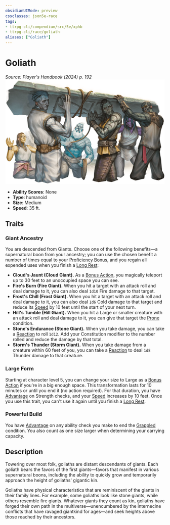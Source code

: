 ```yaml
---
obsidianUIMode: preview
cssclasses: json5e-race
tags:
- ttrpg-cli/compendium/src/5e/xphb
- ttrpg-cli/race/goliath
aliases: ["Goliath"]
---
```

# Goliath
*Source: Player's Handbook (2024) p. 192*  
![](Misc%20Files/CLI/compendium/races/img/goliath.webp#right)

- **Ability Scores**: None
- **Type**: humanoid
- **Size**: Medium
- **Speed**: 35 ft.

## Traits

### Giant Ancestry

You are descended from Giants. Choose one of the following benefits—a supernatural boon from your ancestry; you can use the chosen benefit a number of times equal to your [Proficiency Bonus](Misc%20Files/CLI/rules/variant-rules/proficiency-xphb.md), and you regain all expended uses when you finish a [Long Rest](Misc%20Files/CLI/rules/variant-rules/long-rest-xphb.md):

- **Cloud's Jaunt (Cloud Giant).** As a [Bonus Action](Misc%20Files/CLI/rules/variant-rules/bonus-action-xphb.md), you magically teleport up to 30 feet to an unoccupied space you can see.  
- **Fire's Burn (Fire Giant).** When you hit a target with an attack roll and deal damage to it, you can also deal `1d10` Fire damage to that target.  
- **Frost's Chill (Frost Giant).** When you hit a target with an attack roll and deal damage to it, you can also deal `1d6` Cold damage to that target and reduce its [Speed](Misc%20Files/CLI/rules/variant-rules/speed-xphb.md) by 10 feet until the start of your next turn.  
- **Hill's Tumble (Hill Giant).** When you hit a Large or smaller creature with an attack roll and deal damage to it, you can give that target the [Prone](Misc%20Files/CLI/rules/conditions.md#Prone) condition.  
- **Stone's Endurance (Stone Giant).** When you take damage, you can take a [Reaction](Misc%20Files/CLI/rules/variant-rules/reaction-xphb.md) to roll `1d12`. Add your Constitution modifier to the number rolled and reduce the damage by that total.  
- **Storm's Thunder (Storm Giant).** When you take damage from a creature within 60 feet of you, you can take a [Reaction](Misc%20Files/CLI/rules/variant-rules/reaction-xphb.md) to deal `1d8` Thunder damage to that creature.  

### Large Form

Starting at character level 5, you can change your size to Large as a [Bonus Action](Misc%20Files/CLI/rules/variant-rules/bonus-action-xphb.md) if you're in a big enough space. This transformation lasts for 10 minutes or until you end it (no action required). For that duration, you have [Advantage](Misc%20Files/CLI/rules/variant-rules/advantage-xphb.md) on Strength checks, and your [Speed](Misc%20Files/CLI/rules/variant-rules/speed-xphb.md) increases by 10 feet. Once you use this trait, you can't use it again until you finish a [Long Rest](Misc%20Files/CLI/rules/variant-rules/long-rest-xphb.md).

### Powerful Build

You have [Advantage](Misc%20Files/CLI/rules/variant-rules/advantage-xphb.md) on any ability check you make to end the [Grappled](Misc%20Files/CLI/rules/conditions.md#Grappled) condition. You also count as one size larger when determining your carrying capacity.

## Description

Towering over most folk, goliaths are distant descendants of giants. Each goliath bears the favors of the first giants—favors that manifest in various supernatural boons, including the ability to quickly grow and temporarily approach the height of goliaths' gigantic kin.

Goliaths have physical characteristics that are reminiscent of the giants in their family lines. For example, some goliaths look like stone giants, while others resemble fire giants. Whatever giants they count as kin, goliaths have forged their own path in the multiverse—unencumbered by the internecine conflicts that have ravaged giantkind for ages—and seek heights above those reached by their ancestors.
